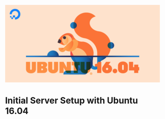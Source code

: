 ![my image is missing..!](https://github.com/kbab6aoo/HowToArticles/blob/myHowToArticles/images/ubuntu16_04img.png)  

# Initial Server Setup with Ubuntu 16.04
